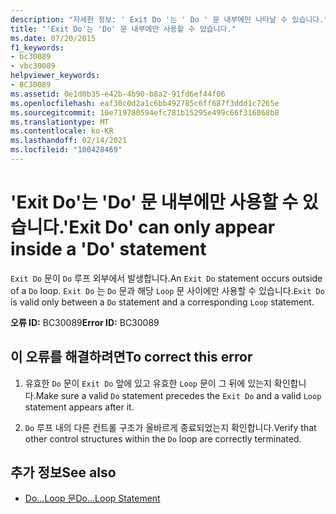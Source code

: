 ```yaml
---
description: "자세한 정보: ' Exit Do '는 ' Do ' 문 내부에만 나타날 수 있습니다."
title: "'Exit Do'는 'Do' 문 내부에만 사용할 수 있습니다."
ms.date: 07/20/2015
f1_keywords:
- bc30089
- vbc30089
helpviewer_keywords:
- BC30089
ms.assetid: 0e1d0b35-e42b-4b90-b8a2-91fd6ef44f06
ms.openlocfilehash: eaf30c0d2a1c6bb492785c6ff687f3ddd1c7265e
ms.sourcegitcommit: 10e719780594efc781b15295e499c66f316068b8
ms.translationtype: MT
ms.contentlocale: ko-KR
ms.lasthandoff: 02/14/2021
ms.locfileid: "100428469"
---
```

# <a name="exit-do-can-only-appear-inside-a-do-statement"></a><span data-ttu-id="47cb4-103">'Exit Do'는 'Do' 문 내부에만 사용할 수 있습니다.</span><span class="sxs-lookup"><span data-stu-id="47cb4-103">'Exit Do' can only appear inside a 'Do' statement</span></span>

<span data-ttu-id="47cb4-104">`Exit Do` 문이 `Do` 루프 외부에서 발생합니다.</span><span class="sxs-lookup"><span data-stu-id="47cb4-104">An `Exit Do` statement occurs outside of a `Do` loop.</span></span> <span data-ttu-id="47cb4-105">`Exit Do` 는 `Do` 문과 해당 `Loop` 문 사이에만 사용할 수 있습니다.</span><span class="sxs-lookup"><span data-stu-id="47cb4-105">`Exit Do` is valid only between a `Do` statement and a corresponding `Loop` statement.</span></span>  
  
 <span data-ttu-id="47cb4-106">**오류 ID:** BC30089</span><span class="sxs-lookup"><span data-stu-id="47cb4-106">**Error ID:** BC30089</span></span>  
  
## <a name="to-correct-this-error"></a><span data-ttu-id="47cb4-107">이 오류를 해결하려면</span><span class="sxs-lookup"><span data-stu-id="47cb4-107">To correct this error</span></span>  
  
1. <span data-ttu-id="47cb4-108">유효한 `Do` 문이 `Exit Do` 앞에 있고 유효한 `Loop` 문이 그 뒤에 있는지 확인합니다.</span><span class="sxs-lookup"><span data-stu-id="47cb4-108">Make sure a valid `Do` statement precedes the `Exit Do` and a valid `Loop` statement appears after it.</span></span>  
  
2. <span data-ttu-id="47cb4-109">`Do` 루프 내의 다른 컨트롤 구조가 올바르게 종료되었는지 확인합니다.</span><span class="sxs-lookup"><span data-stu-id="47cb4-109">Verify that other control structures within the `Do` loop are correctly terminated.</span></span>  
  
## <a name="see-also"></a><span data-ttu-id="47cb4-110">추가 정보</span><span class="sxs-lookup"><span data-stu-id="47cb4-110">See also</span></span>

- [<span data-ttu-id="47cb4-111">Do...Loop 문</span><span class="sxs-lookup"><span data-stu-id="47cb4-111">Do...Loop Statement</span></span>](../language-reference/statements/do-loop-statement.md)
